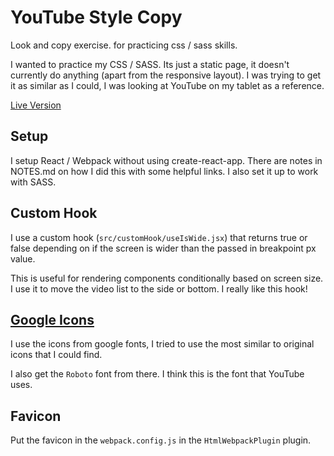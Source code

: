 # YouTube Style Copy

Look and copy exercise. for practicing css / sass skills.

I wanted to practice my CSS / SASS. Its just a static page, it doesn't currently do anything (apart from the responsive layout). I was trying to get it as similar as I could, I was looking at YouTube on my tablet as a reference.

[Live Version](https://tomahawk-jupiter.github.io/youtube-mock/)

## Setup

I setup React / Webpack without using create-react-app. There are notes in NOTES.md on how I did this with some helpful links. I also set it up to work with SASS.

## Custom Hook

I use a custom hook (`src/customHook/useIsWide.jsx`) that returns true or false depending on if the screen is wider than the passed in breakpoint px value.

This is useful for rendering components conditionally based on screen size. I use it to move the video list to the side or bottom. I really like this hook!

## [Google Icons](https://fonts.google.com/icons?icon.query=arrow&icon.style=Rounded)

I use the icons from google fonts, I tried to use the most similar to original icons that I could find.

I also get the `Roboto` font from there. I think this is the font that YouTube uses.

## Favicon

Put the favicon in the `webpack.config.js` in the `HtmlWebpackPlugin` plugin.
